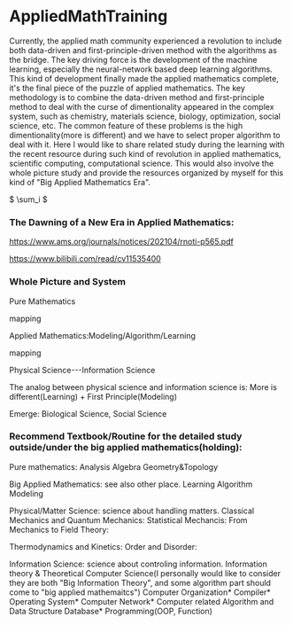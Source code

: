 # AppliedMathTraining
  Currently, the applied math community experienced a revolution to include both data-driven and first-principle-driven method with the algorithms as the bridge. The key driving force is the development of the machine learning, especially the neural-network based deep learning algorithms. This kind of development finally made the applied mathematics complete, it's the final piece of the puzzle of applied mathematics. The key methodology is to combine the data-driven method and first-principle method to deal with the curse of dimentionality appeared in the complex system, such as chemistry, materials science, biology, optimization, social science, etc. The common feature of these problems is the high dimentionality(more is different) and we have to select proper algorithm to deal with it. Here I would like to share related study during the learning with the recent resource during such kind of revolution in applied mathematics, scientific computing, computational science. This would also involve the whole picture study and provide the resources organized by myself for this kind of "Big Applied Mathematics Era".
  
  $ \sum_i $


### The Dawning of a New Era in Applied Mathematics:

https://www.ams.org/journals/notices/202104/rnoti-p565.pdf

https://www.bilibili.com/read/cv11535400



### Whole Picture and System

Pure Mathematics


mapping


Applied Mathematics:Modeling/Algorithm/Learning


mapping


Physical Science---Information Science




The analog between physical science and information science is: More is different(Learning) + First Principle(Modeling)





Emerge: Biological Science, Social Science



### Recommend Textbook/Routine for the detailed study outside/under the big applied mathematics(holding):
Pure mathematics: 
Analysis
Algebra
Geometry&Topology



Big Applied Mathematics: see also other place.
Learning
Algorithm
Modeling





Physical/Matter Science: science about handling matters.
Classical Mechanics and Quantum Mechanics:
Statistical Mechancis:
From Mechanics to Field Theory:

Thermodynamics and Kinetics:
Order and Disorder:



Information Science: science about controling information.
Information theory & Theoretical Computer Science(I personally would like to consider they are both "Big Information Theory", and some algorithm part should come to "big applied mathemaitcs")
Computer Organization*
Compiler*
Operating System*
Computer Network*
Computer related Algorithm and Data Structure
Database*
Programming(OOP, Function)








